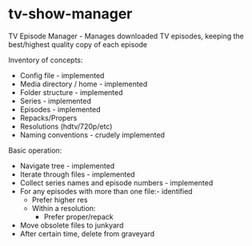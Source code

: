 tv-show-manager
===============

TV Episode Manager - Manages downloaded TV episodes, keeping the best/highest quality copy of each episode

Inventory of concepts:
* Config file - implemented
* Media directory / home - implemented
* Folder structure - implemented
* Series - implemented
* Episodes - implemented
* Repacks/Propers
* Resolutions (hdtv/720p/etc)
* Naming conventions - crudely implemented

Basic operation:
* Navigate tree - implemented
* Iterate through files - implemented
* Collect series names and episode numbers - implemented
* For any episodes with more than one file:- identified
  * Prefer higher res
  * Within a resolution:
    * Prefer proper/repack
* Move obsolete files to junkyard
* After certain time, delete from graveyard


